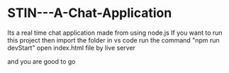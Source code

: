 # STIN---A-Chat-Application
Its a real time chat application made from using node.js 
If you want to run this project then 
    import the folder in vs code
    run the command "npm run devStart"
    open index.html file by live server


and you are good to go
